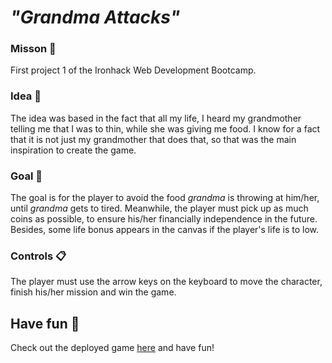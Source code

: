 # _"Grandma Attacks"_

### Misson :rocket: 

First project 1 of the Ironhack Web Development Bootcamp.

### Idea :older_woman: 

The idea was based in the fact that all my life, I heard my grandmother telling me that I was to thin, while she was giving me food. 
I know for a fact that it is not just my grandmother that does that, so that was the main inspiration to create the game.


### Goal :checkered_flag:

The goal is for the player to avoid the food _grandma_ is throwing at him/her, until _grandma_ gets to tired. Meanwhile, the player must pick up as much coins as possible, to ensure his/her financially independence in the future. 
Besides, some life bonus appears in the canvas if the player's life is to low.


### Controls :clipboard:

The player must use the arrow keys on the keyboard to move the character, finish his/her mission and win the game.

## Have fun :tada:

Check out the deployed game [here](https://miloliveira.github.io/Project_1_Game/) and have fun! 
